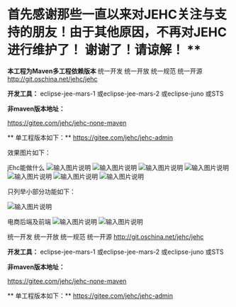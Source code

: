 # 首先感谢那些一直以来对JEHC关注与支持的朋友！由于其他原因，不再对JEHC进行维护了！ 谢谢了！请谅解！ ** 
**本工程为Maven多工程依赖版本** 
统一开发 统一开放 统一规范 统一开源
http://git.oschina.net/jehc/jehc

 **开发工具：** 
eclipse-jee-mars-1
或eclipse-jee-mars-2
或eclipse-juno
或STS


 **非maven版本地址：** 

https://gitee.com/jehc/jehc-none-maven

 **
单工程版本如下：** 
https://gitee.com/jehc/jehc-admin

效果图片如下：

jEhc能做什么
![输入图片说明](https://gitee.com/uploads/images/2018/0314/104427_503cc218_1341290.png "首页默认.png")
![输入图片说明](https://gitee.com/uploads/images/2018/0314/104443_fa41c016_1341290.png "首页黑白.png")
![输入图片说明](https://gitee.com/uploads/images/2018/0314/104459_9b5ee8bb_1341290.png "在线设计.png")
![输入图片说明](https://gitee.com/uploads/images/2018/0314/104517_5ff16127_1341290.png "流程管理.png")
![输入图片说明](https://gitee.com/uploads/images/2018/0314/104530_b3b7baf7_1341290.png "角色权限.png")
![输入图片说明](https://gitee.com/uploads/images/2018/0314/104543_3c0b3cd8_1341290.png "分配用户.png")
![输入图片说明](https://gitee.com/uploads/images/2018/0314/104554_86be4e3a_1341290.png "用户体系.png")

只列举小部分功能如下：

![输入图片说明](https://gitee.com/uploads/images/2018/0314/104411_56e6d687_1341290.png "各种功能.png")

电商后端及前端
![输入图片说明](https://gitee.com/uploads/images/2018/0214/221719_48b84487_1341290.png "购物车.png")
![输入图片说明](https://gitee.com/uploads/images/2018/0214/221728_30787402_1341290.png "订单.png")


统一开发 统一开放 统一规范 统一开源
http://git.oschina.net/jehc/jehc

 **开发工具：** 
eclipse-jee-mars-1
或eclipse-jee-mars-2
或eclipse-juno
或STS

 **非maven版本地址：** 

https://gitee.com/jehc/jehc-none-maven

 **
单工程版本如下：** 
https://gitee.com/jehc/jehc-admin